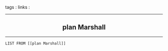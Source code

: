tags : 
links :

****

<h2 style="text-align: center;"> plan Marshall </h2>

****


```dataview
LIST FROM [[plan Marshall]]
```
